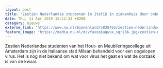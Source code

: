 ```yaml
---
layout: post
title: "Zestien Nederlandse studenten in Italië in ziekenhuis door onbekend virus"
date: Thu, 11 Apr 2019 15:12:33 +0200
category: nieuws
externe_link: "https://www.nu.nl/binnenland/5838465/zestien-nederlandse-studenten-in-italie-in-ziekenhuis-door-onbekend-virus.html"
feature_image: "https://media.nu.nl/m/vfaxoqiaqwux_sqr256.jpg/zestien-nederlandse-studenten-in-italie-in-ziekenhuis-door-onbekend-virus.jpg"
---
```


Zestien Nederlandse studenten van het Hout- en Meubileringscollege uit Amsterdam zijn in de Italiaanse stad Milaan behandeld voor een opgelopen virus. Het is nog niet bekend om wat voor virus het gaat en wat de oorzaak is van de kwaal.
